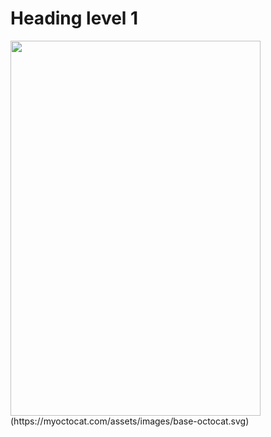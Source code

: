 
# Heading level 1
<img src="D:\Screenshot_20240229_181239.jpg" style="width:400px; height:600px;"/>
(https://myoctocat.com/assets/images/base-octocat.svg)
